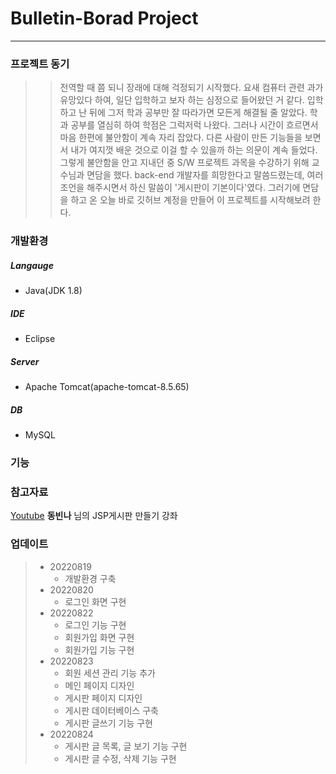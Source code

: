 # Bulletin-Borad Project
----------------------------------------------------------------------------------------------
### 프로젝트 동기
>> 전역할 때 쯤 되니 장래에 대해 걱정되기 시작했다. 요새 컴퓨터 관련 과가 유망있다 하여, 일단 입학하고 보자 하는 심정으로 들어왔던 거 같다. 입학하고 난 뒤에 그저 학과 공부만 잘 따라가면 모든게 해결될 줄 알았다. 학과 공부를 열심히 하여 학점은 그럭저럭 나왔다. 그러나 시간이 흐르면서 마음 한편에 불안함이 계속 자리 잡았다. 다른 사람이 만든 기능들을 보면서 내가 여지껏 배운 것으로 이걸 할 수 있을까 하는 의문이 계속 들었다. 그렇게 불안함을 안고 지내던 중 S/W 프로젝트 과목을 수강하기 위해 교수님과 면담을 했다. back-end 개발자를 희망한다고 말씀드렸는데, 여러 조언을 해주시면서 하신 말씀이 '게시판이 기본이다'였다. 그러기에 면담을 하고 온 오늘 바로 깃허브 계정을 만들어 이 프로젝트를 시작해보려 한다.

### 개발환경
##### Langauge
- Java(JDK 1.8)
##### IDE
- Eclipse
##### Server
- Apache Tomcat(apache-tomcat-8.5.65)
##### DB
- MySQL

### 기능

### 참고자료
[Youtube](https://www.youtube.com/watch?time_continue=110&v=wEIBDHfoMBg&feature=emb_title)
  **동빈나** 님의 JSP게시판 만들기 강좌

### 업데이트
> - 20220819
>     - 개발환경 구축
> - 20220820
>     - 로그인 화면 구현
> - 20220822
>     - 로그인 기능 구현
>     - 회원가입 화면 구현
>     - 회원가입 기능 구현
> - 20220823
>     - 회원 세션 관리 기능 추가
>     - 메인 페이지 디자인
>     - 게시판 페이지 디자인
>     - 게시판 데이터베이스 구축
>     - 게시판 글쓰기 기능 구현
> - 20220824
>     - 게시판 글 목록, 글 보기 기능 구현 
>     - 게시판 글 수정, 삭제 기능 구현
